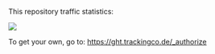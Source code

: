 This repository traffic statistics:

![](https://ght.trackingco.de/fiatjaf/github/traffic)

To get your own, go to: https://ght.trackingco.de/_authorize
